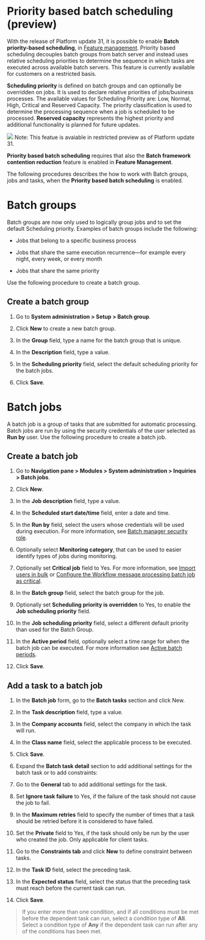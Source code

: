Priority based batch scheduling (preview)
=========================================

With the release of Platform update 31, it is possible to enable **Batch
priority-based scheduling**, in [Feature
management](https://docs.microsoft.com/en-us/dynamics365/fin-ops-core/fin-ops/get-started/feature-management/feature-management-overview).
Priority based scheduling decouples batch groups from batch server and instead
uses relative scheduling priorities to determine the sequence in which tasks are
executed across available batch servers. This feature is currently available for
customers on a restricted basis.

**Scheduling priority** is defined on batch groups and can optionally be
overridden on jobs. It is used to declare relative priorities of jobs/business
processes. The available values for Scheduling Priority are: Low, Normal, High,
Critical and Reserved Capacity. The priority classification is used to determine
the processing sequence when a job is scheduled to be processed. **Reserved
capacity** represents the highest priority and additional functionality is
planned for future updates.

![](media/e4e5a203227fc84b93addc4e20d8dcb5.png) Note: This featue is avaiable in restricted preview as of Platform update 31.

**Priority based batch scheduling** requires that also the **Batch framework
contention reduction** feature is enabled in **Feature Management**.

The following procedures describes the how to work with Batch groups, jobs and
tasks, when the **Priority based batch scheduling** is enabled.

Batch groups
============

Batch groups are now only used to logically group jobs and to set the default
Scheduling priority. Examples of batch groups include the following:

-   Jobs that belong to a specific business process

-   Jobs that share the same execution recurrence—for example every night, every
    week, or every month

-   Jobs that share the same priority

Use the following procedure to create a batch group.

Create a batch group
--------------------

1.  Go to **System administration \> Setup \> Batch group**.

2.  Click **New** to create a new batch group.

3.  In the **Group** field, type a name for the batch group that is unique.

4.  In the **Description** field, type a value.

5.  In the **Scheduling priority** field, select the default scheduling priority
    for the batch jobs.

6.  Click **Save**.

Batch jobs
==========

A batch job is a group of tasks that are submitted for automatic processing.
Batch jobs are run by using the security credentials of the user selected as
**Run by** user. Use the following procedure to create a batch job.

Create a batch job
------------------

1.  Go to **Navigation pane \> Modules \> System administration \> Inquiries \>
    Batch jobs**.

2.  Click **New**.

3.  In the **Job description** field, type a value.

4.  In the **Scheduled start date/time** field, enter a date and time.

5.  In the **Run by** field, select the users whose credentials will be used
    during execution. For more information, see [Batch manager security
    role](https://docs.microsoft.com/en-us/dynamics365/fin-ops-core/dev-itpro/sysadmin/runby).

6.  Optionally select **Monitoring category**, that can be used to easier
    identify types of jobs during monitoring.

7.  Optionally set **Critical job** field to Yes. For more information, see
    [Import users in
    bulk](https://docs.microsoft.com/en-us/dynamics365/fin-ops-core/dev-itpro/sysadmin/tasks/import-bulk-users)
    or [Configure the Workflow message processing batch job as
    critical](https://docs.microsoft.com/en-us/dynamics365/fin-ops-core/fin-ops/organization-administration/workflow-batch-job-critical).

8.  In the **Batch group** field, select the batch group for the job.

9.  Optionally set **Scheduling priority is overridden** to Yes, to enable the
    **Job scheduling priority** field.

10. In the **Job scheduling priority** field, select a different default
    priority than used for the Batch Group.

11. In the **Active period** field, optionally select a time range for when the
    batch job can be executed. For more information see [Active batch
    periods](https://docs.microsoft.com/en-us/dynamics365/fin-ops-core/dev-itpro/sysadmin/activeperiod).

12. Click **Save**.

Add a task to a batch job
-------------------------

1.  In the **Batch job** form, go to the **Batch tasks** section and click New.

2.  In the **Task description** field, type a value.

3.  In the **Company accounts** field, select the company in which the task will
    run.

4.  In the **Class name** field, select the applicable process to be executed.

5.  Click **Save**.

6.  Expand the **Batch task detail** section to add additional settings for the
    batch task or to add constraints:

7.  Go to the **General** tab to add additional settings for the task.

8.  Set **Ignore task failure** to Yes, if the failure of the task should not
    cause the job to fail.

9.  In the **Maximum retries** field to specify the number of times that a task
    should be retried before it is considered to have failed.

10. Set the **Private** field to Yes, if the task should only be run by the user
    who created the job. Only applicable for client tasks.

11. Go to the **Constraints tab** and click **New** to define constraint between
    tasks.

12. In the **Task ID** field, select the preceding task.

13. In the **Expected status** field, select the status that the preceding task
    must reach before the current task can run.

14. Click **Save**.

>   If you enter more than one condition, and if all conditions must be met
>   before the dependent task can run, select a condition type of **All**.
>   Select a condition type of **Any** if the dependent task can run after any
>   of the conditions has been met.
